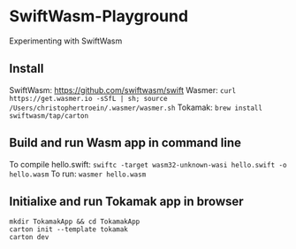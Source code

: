 # SwiftWasm-Playground
Experimenting with SwiftWasm


## Install
SwiftWasm: https://github.com/swiftwasm/swift
Wasmer: `curl https://get.wasmer.io -sSfL | sh; source /Users/christophertroein/.wasmer/wasmer.sh`
Tokamak: `brew install swiftwasm/tap/carton`

## Build and run Wasm app in command line
To compile hello.swift: `swiftc -target wasm32-unknown-wasi hello.swift -o hello.wasm`
To run: `wasmer hello.wasm`

## Initialixe and run Tokamak app in browser
```
mkdir TokamakApp && cd TokamakApp
carton init --template tokamak
carton dev
```
